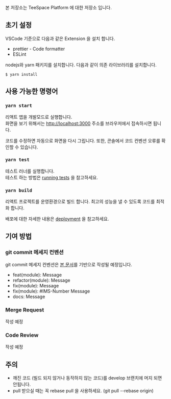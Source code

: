 본 저장소는 TeeSpace Platform 에 대한 저장소 입니다.

## 초기 설정

VSCode 기준으로 다음과 같은 Extension 을 설치 합니다.

- prettier - Code formatter
- ESLint

nodejs와 yarn 패키지를 설치합니다. 다음과 같이 의존 라이브러리를 설치합니다.

```
$ yarn install
```

## 사용 가능한 명령어

### `yarn start`

리액트 앱을 개발모드로 실행합니다. <br />
화면을 보기 위해서는 [http://localhost:3000](http://localhost:3000) 주소를 브라우저에서 접속하시면 됩니다.

코드를 수정하면 자동으로 화면을 다시 그립니다. 또한, 콘솔에서 코드 컨벤션 오류를 확인할 수 있습니다.

### `yarn test`

테스트 러너를 실행합니다.<br />
테스트 하는 방법은 [running tests](https://facebook.github.io/create-react-app/docs/running-tests) 을 참고하세요.

### `yarn build`

리액트 프로젝트를 운영환경으로 빌드 합니다. 최고의 성능을 낼 수 있도록 코드를 최적화 합니다.

배포에 대한 자세한 내용은 [deployment](https://facebook.github.io/create-react-app/docs/deployment) 을 참고하세요.

## 기여 방법

### git commit 메세지 컨벤션

git commit 메세지 컨벤션은 [본 문서](https://www.conventionalcommits.org/ko/v1.0.0/)를 기반으로 작성될 예정입니다.

- feat(module): Message
- refactor(module): Message
- fix(module): Message
- fix(module): #IMS-Number Message
- docs: Message

### Merge Request

작성 예정

### Code Review

작성 예정

## 주의

- 깨진 코드 (빌드 되지 않거나 동작하지 않는 코드)를 develop 브랜치에 머지 되면 안됩니다.
- pull 받으실 때는 꼭 rebase pull 을 사용하세요. (git pull --rebase origin)
